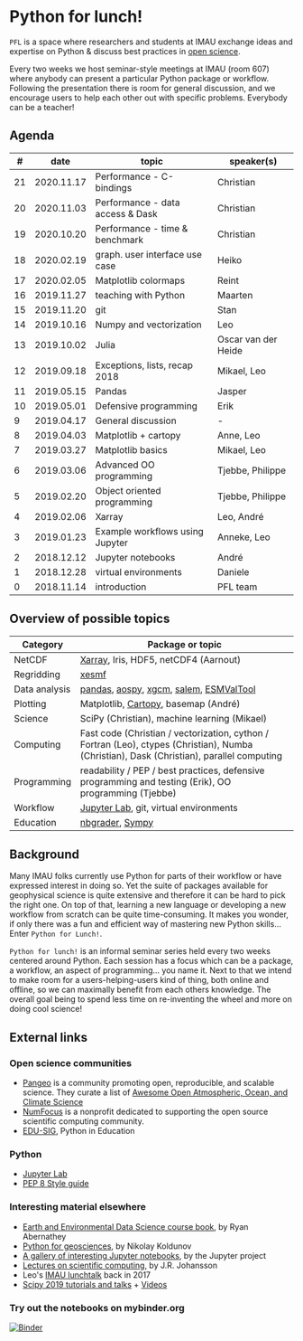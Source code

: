 # Python for lunch!

`PFL` is a space where researchers and students at IMAU exchange ideas and expertise on Python & discuss best practices in [open science](https://en.wikipedia.org/wiki/Open_science).

Every two weeks we host seminar-style meetings at IMAU (room 607) where anybody can present a particular Python package or workflow. Following the presentation there is room for general discussion, and we encourage users to help each other out with specific problems. Everybody can be a teacher!

## Agenda

| #   | date       | topic                            | speaker(s)          |
| --- | ---------- | -------------------------------- | ------------------- |
| 21  | 2020.11.17 | Performance - C-bindings         | Christian           |
| 20  | 2020.11.03 | Performance - data access & Dask | Christian           |
| 19  | 2020.10.20 | Performance - time & benchmark   | Christian           |
| 18  | 2020.02.19 | graph. user interface use case   | Heiko               |
| 17  | 2020.02.05 | Matplotlib colormaps             | Reint               |
| 16  | 2019.11.27 | teaching with Python             | Maarten             |
| 15  | 2019.11.20 | git                              | Stan                |
| 14  | 2019.10.16 | Numpy and vectorization          | Leo                 |
| 13  | 2019.10.02 | Julia                            | Oscar van der Heide |
| 12  | 2019.09.18 | Exceptions, lists, recap 2018    | Mikael, Leo         |
| 11  | 2019.05.15 | Pandas                           | Jasper              |
| 10  | 2019.05.01 | Defensive programming            | Erik                |
| 9   | 2019.04.17 | General discussion               | -                   |
| 8   | 2019.04.03 | Matplotlib + cartopy             | Anne, Leo           |
| 7   | 2019.03.27 | Matplotlib basics                | Mikael, Leo         |
| 6   | 2019.03.06 | Advanced OO programming          | Tjebbe, Philippe    |
| 5   | 2019.02.20 | Object oriented programming      | Tjebbe, Philippe    |
| 4   | 2019.02.06 | Xarray                           | Leo, André          |
| 3   | 2019.01.23 | Example workflows using Jupyter  | Anneke, Leo         |
| 2   | 2018.12.12 | Jupyter notebooks                | André               |
| 1   | 2018.12.28 | virtual environments             | Daniele             |
| 0   | 2018.11.14 | introduction                     | PFL team            |

## Overview of possible topics

| Category      | Package or topic                                                                                                                                                                                                                   |
| ------------- | ---------------------------------------------------------------------------------------------------------------------------------------------------------------------------------------------------------------------------------- |
| NetCDF        | [Xarray](http://xarray.pydata.org/), Iris, HDF5, netCDF4 (Aarnout)                                                                                                                                                                 |
| Regridding    | [xesmf](https://xesmf.readthedocs.io/en/latest/)                                                                                                                                                                                   |
| Data analysis | [pandas](http://pandas.pydata.org/), [aospy](https://aospy.readthedocs.io/en/stable/), [xgcm](https://xgcm.readthedocs.io/en/latest/), [salem](https://salem.readthedocs.io/en/stable/), [ESMValTool](https://www.esmvaltool.org/) |
| Plotting      | Matplotlib, [Cartopy](https://scitools.org.uk/cartopy/docs/latest/index.html), basemap (André)                                                                                                                                     |
| Science       | SciPy (Christian), machine learning (Mikael)                                                                                                                                                                                       |
| Computing     | Fast code (Christian / vectorization, cython / Fortran (Leo), ctypes (Christian), Numba (Christian), Dask (Christian), parallel computing                                                                                          |
| Programming   | readability / PEP / best practices, defensive programming and testing (Erik), OO programming (Tjebbe)                                                                                                                              |
| Workflow      | [Jupyter Lab](https://jupyterlab.readthedocs.io/en/stable/), git, virtual environments                                                                                                                                             |
| Education     | [nbgrader](https://nbgrader.readthedocs.io/en/stable/), [Sympy](https://www.sympy.org)                                                                                                                                             |

## Background

Many IMAU folks currently use Python for parts of their workflow or have expressed interest in doing so. Yet the suite of packages available for geophysical science is quite extensive and therefore it can be hard to pick the right one. On top of that, learning a new language or developing a new workflow from scratch can be quite time-consuming. It makes you wonder, if only there was a fun and efficient way of mastering new Python skills… Enter `Python for Lunch!`.

`Python for lunch!` is an informal seminar series held every two weeks centered around Python. Each session has a focus which can be a package, a workflow, an aspect of programming... you name it. Next to that we intend to make room for a users-helping-users kind of thing, both online and offline, so we can maximally benefit from each others knowledge. The overall goal being to spend less time on re-inventing the wheel and more on doing cool science!

## External links

### Open science communities

- [Pangeo](http://pangeo.io/) is a community promoting open, reproducible, and scalable science. They curate a list of [Awesome Open Atmospheric, Ocean, and Climate Science](https://github.com/pangeo-data/awesome-open-climate-science)
- [NumFocus](https://numfocus.org/) is a nonprofit dedicated to supporting the open source scientific computing community.
- [EDU-SIG](https://www.python.org/community/sigs/current/edu-sig/), Python in Education

### Python

- [Jupyter Lab](https://jupyterlab.readthedocs.io/en/stable/)
- [PEP 8 Style guide](https://pep8.org/)

### Interesting material elsewhere

- [Earth and Environmental Data Science course book](https://earth-env-data-science.github.io/intro), by Ryan Abernathey
- [Python for geosciences](https://github.com/koldunovn/python_for_geosciences), by Nikolay Koldunov
- [A gallery of interesting Jupyter notebooks](https://github.com/jupyter/jupyter/wiki/A-gallery-of-interesting-Jupyter-Notebooks), by the Jupyter project
- [Lectures on scientific computing](https://github.com/jrjohansson/scientific-python-lectures), by J.R. Johansson
- Leo's [IMAU lunchtalk](https://github.com/lvankampenhout/Lunchtalk-Python-2017) back in 2017
- [Scipy 2019 tutorials and talks](https://www.scipy2019.scipy.org/tutorial-participant-instructions) + [Videos](https://www.youtube.com/playlist?list=PLYx7XA2nY5GcDQblpQ_M1V3PQPoLWiDAC)

### Try out the notebooks on mybinder.org

[![Binder](https://mybinder.org/badge_logo.svg)](https://mybinder.org/v2/gh/UU-IMAU/Python-for-lunch-Notebooks/master?urlpath=lab)
